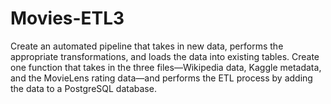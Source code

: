 # Movies-ETL3

Create an automated pipeline that takes in new data, performs the appropriate transformations, and loads the data into existing tables. Create one function that takes in the three files—Wikipedia data, Kaggle metadata, and the MovieLens rating data—and performs the ETL process by adding the data to a PostgreSQL database.
